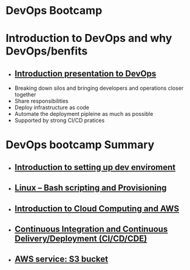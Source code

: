 # DevOps Bootcamp

# Introduction to DevOps and why DevOps/benfits
- ## [Introduction presentation to DevOps](https://docs.google.com/presentation/d/1_rAENa61aIOGAu98bSSqd7IDKVRM3B4Lkn7wbYI5C34/edit?usp=sharing)
- Breaking down silos and bringing developers and operations closer together
- Share responsibilities
- Deploy infrastructure as code
- Automate the deployment pipleine as much as possible
- Supported by strong CI/CD pratices

# DevOps bootcamp Summary
- ## [Introduction to setting up dev enviroment](https://github.com/Asare12/DevEnvironment) 
- ## [Linux – Bash scripting and Provisioning](https://github.com/Asare12/linux-commands)
- ## [Introduction to Cloud Computing and AWS](https://github.com/Asare12/AWS-Task) 
- ## [Continuous Integration and Continuous Delivery/Deployment (CI/CD/CDE)](https://github.com/Asare12/CI-CD_with_Jenkins)  
- ## [AWS service: S3 bucket](https://github.com/Asare12/AWS-S3-Task) 


